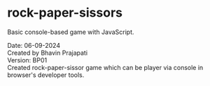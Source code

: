 # rock-paper-sissors
Basic console-based game with JavaScript.

Date: 06-09-2024 <br>
Created by Bhavin Prajapati <br>
Version: BP01 <br>
Created rock-paper-sissor game which can be player via console in browser's developer tools. <br>
